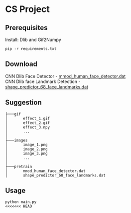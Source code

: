 # CS Project
## Prerequisites

Install: Dlib and Gif2Numpy
 
```
pip -r requirements.txt
```

## Download 

CNN Dlib Face Detector - [mmod_human_face_detector.dat](http://dlib.net/files/mmod_human_face_detector.dat.bz2)<br />
CNN Dlib face Landmark Detection - [shape_predictor_68_face_landmarks.dat](http://dlib.net/files/shape_predictor_68_face_landmarks.dat.bz2)

## Suggestion
```
├───gif
│       effect_1.gif
│       effect_2.gif
│       effect_3.npy
│       ...
│
├───images
│       image_1.png
│       image_2.png
│       image_3.png
│       ...
│
├───pretrain
│       mmod_human_face_detector.dat
│       shape_predictor_68_face_landmarks.dat
```

## Usage

```
python main.py
<<<<<<< HEAD

